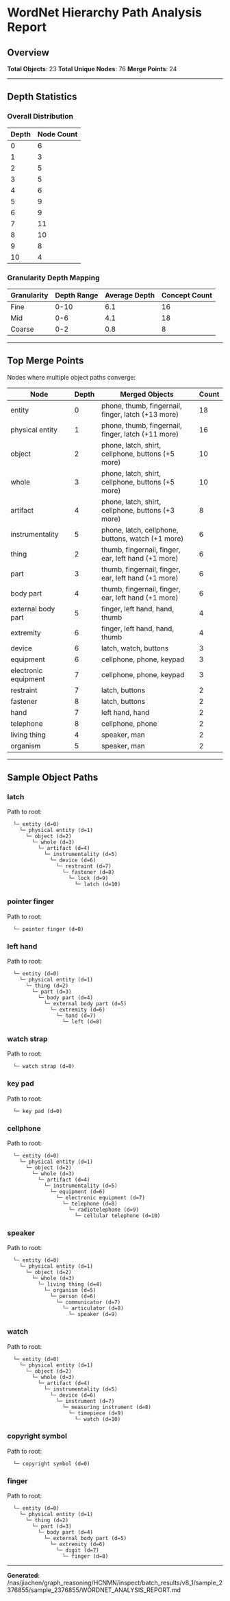 # WordNet Hierarchy Path Analysis Report

## Overview

**Total Objects**: 23
**Total Unique Nodes**: 76
**Merge Points**: 24

---

## Depth Statistics

### Overall Distribution

| Depth | Node Count |
|-------|------------|
| 0 | 6 |
| 1 | 3 |
| 2 | 5 |
| 3 | 5 |
| 4 | 6 |
| 5 | 9 |
| 6 | 9 |
| 7 | 11 |
| 8 | 10 |
| 9 | 8 |
| 10 | 4 |

### Granularity Depth Mapping


| Granularity | Depth Range | Average Depth | Concept Count |
|-------------|-------------|---------------|---------------|
| Fine | 0-10 | 6.1 | 16 |
| Mid | 0-6 | 4.1 | 18 |
| Coarse | 0-2 | 0.8 | 8 |

---

## Top Merge Points

Nodes where multiple object paths converge:

| Node | Depth | Merged Objects | Count |
|------|-------|----------------|-------|
| entity | 0 | phone, thumb, fingernail, finger, latch (+13 more) | 18 |
| physical entity | 1 | phone, thumb, fingernail, finger, latch (+11 more) | 16 |
| object | 2 | phone, latch, shirt, cellphone, buttons (+5 more) | 10 |
| whole | 3 | phone, latch, shirt, cellphone, buttons (+5 more) | 10 |
| artifact | 4 | phone, latch, shirt, cellphone, buttons (+3 more) | 8 |
| instrumentality | 5 | phone, latch, cellphone, buttons, watch (+1 more) | 6 |
| thing | 2 | thumb, fingernail, finger, ear, left hand (+1 more) | 6 |
| part | 3 | thumb, fingernail, finger, ear, left hand (+1 more) | 6 |
| body part | 4 | thumb, fingernail, finger, ear, left hand (+1 more) | 6 |
| external body part | 5 | finger, left hand, hand, thumb | 4 |
| extremity | 6 | finger, left hand, hand, thumb | 4 |
| device | 6 | latch, watch, buttons | 3 |
| equipment | 6 | cellphone, phone, keypad | 3 |
| electronic equipment | 7 | cellphone, phone, keypad | 3 |
| restraint | 7 | latch, buttons | 2 |
| fastener | 8 | latch, buttons | 2 |
| hand | 7 | left hand, hand | 2 |
| telephone | 8 | cellphone, phone | 2 |
| living thing | 4 | speaker, man | 2 |
| organism | 5 | speaker, man | 2 |

---

## Sample Object Paths


### latch

Path to root:
```
  └─ entity (d=0)
    └─ physical entity (d=1)
      └─ object (d=2)
        └─ whole (d=3)
          └─ artifact (d=4)
            └─ instrumentality (d=5)
              └─ device (d=6)
                └─ restraint (d=7)
                  └─ fastener (d=8)
                    └─ lock (d=9)
                      └─ latch (d=10)
```

### pointer finger

Path to root:
```
  └─ pointer finger (d=0)
```

### left hand

Path to root:
```
  └─ entity (d=0)
    └─ physical entity (d=1)
      └─ thing (d=2)
        └─ part (d=3)
          └─ body part (d=4)
            └─ external body part (d=5)
              └─ extremity (d=6)
                └─ hand (d=7)
                  └─ left (d=8)
```

### watch strap

Path to root:
```
  └─ watch strap (d=0)
```

### key pad

Path to root:
```
  └─ key pad (d=0)
```

### cellphone

Path to root:
```
  └─ entity (d=0)
    └─ physical entity (d=1)
      └─ object (d=2)
        └─ whole (d=3)
          └─ artifact (d=4)
            └─ instrumentality (d=5)
              └─ equipment (d=6)
                └─ electronic equipment (d=7)
                  └─ telephone (d=8)
                    └─ radiotelephone (d=9)
                      └─ cellular telephone (d=10)
```

### speaker

Path to root:
```
  └─ entity (d=0)
    └─ physical entity (d=1)
      └─ object (d=2)
        └─ whole (d=3)
          └─ living thing (d=4)
            └─ organism (d=5)
              └─ person (d=6)
                └─ communicator (d=7)
                  └─ articulator (d=8)
                    └─ speaker (d=9)
```

### watch

Path to root:
```
  └─ entity (d=0)
    └─ physical entity (d=1)
      └─ object (d=2)
        └─ whole (d=3)
          └─ artifact (d=4)
            └─ instrumentality (d=5)
              └─ device (d=6)
                └─ instrument (d=7)
                  └─ measuring instrument (d=8)
                    └─ timepiece (d=9)
                      └─ watch (d=10)
```

### copyright symbol

Path to root:
```
  └─ copyright symbol (d=0)
```

### finger

Path to root:
```
  └─ entity (d=0)
    └─ physical entity (d=1)
      └─ thing (d=2)
        └─ part (d=3)
          └─ body part (d=4)
            └─ external body part (d=5)
              └─ extremity (d=6)
                └─ digit (d=7)
                  └─ finger (d=8)
```

---

**Generated**: /nas/jiachen/graph_reasoning/HCNMN/inspect/batch_results/v8_1/sample_2376855/sample_2376855/WORDNET_ANALYSIS_REPORT.md
